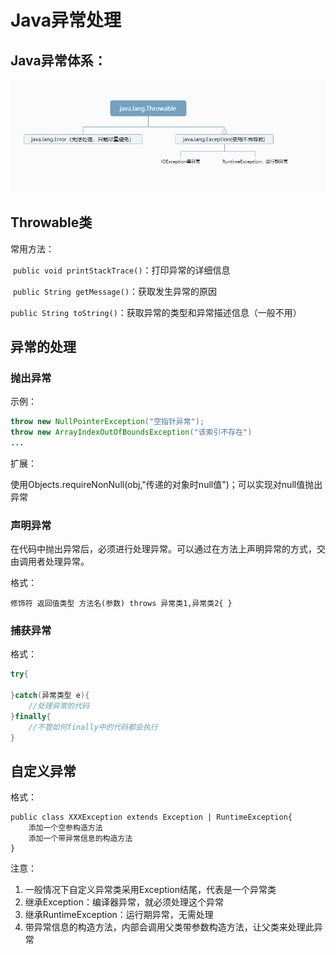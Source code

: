 # Java异常处理

## Java异常体系：

![1564414002072](assets/1564414002072.png)

## Throwable类

常用方法：

​	`public void printStackTrace()`：打印异常的详细信息

​	`public String getMessage()`：获取发生异常的原因

​	`public String toString()`：获取异常的类型和异常描述信息（一般不用）

## 异常的处理

### 抛出异常

示例：

```java
throw new NullPointerException("空指针异常");
throw new ArrayIndexOutOfBoundsException("该索引不存在")
...
```

扩展：

​	使用Objects.requireNonNull(obj,"传递的对象时null值")；可以实现对null值抛出异常

### 声明异常

在代码中抛出异常后，必须进行处理异常。可以通过在方法上声明异常的方式，交由调用者处理异常。

格式：

​	`修饰符 返回值类型 方法名(参数) throws 异常类1,异常类2{ }`

### 捕获异常

格式：

```java
try{

}catch(异常类型 e){
	//处理异常的代码
}finally{
	//不管如何finally中的代码都会执行
}
```

## 自定义异常

格式：

```
public class XXXException extends Exception | RuntimeException{
	添加一个空参构造方法
	添加一个带异常信息的构造方法
}
```

注意：

1. 一般情况下自定义异常类采用Exception结尾，代表是一个异常类
2. 继承Exception：编译器异常，就必须处理这个异常
3. 继承RuntimeException：运行期异常，无需处理
4. 带异常信息的构造方法，内部会调用父类带参数构造方法，让父类来处理此异常



